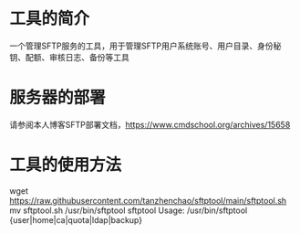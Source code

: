 # 工具的简介
一个管理SFTP服务的工具，用于管理SFTP用户系统账号、用户目录、身份秘钥、配额、审核日志、备份等工具

# 服务器的部署
请参阅本人博客SFTP部署文档，https://www.cmdschool.org/archives/15658

# 工具的使用方法
wget https://raw.githubusercontent.com/tanzhenchao/sftptool/main/sftptool.sh
mv sftptool.sh /usr/bin/sftptool
sftptool
Usage: /usr/bin/sftptool {user|home|ca|quota|ldap|backup}
